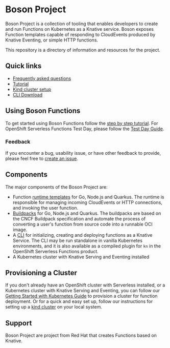 # Boson Project

Boson Project is a collection of tooling that enables developers to create and
run Functions on Kubernetes as a Knative service. Boson exposes Function
templates capable of responding to CloudEvents produced by Knative Eventing, or
simple HTTP functions.

This repository is a directory of information and resources for the project.

## Quick links

* [Frequently asked questions](FAQ.md)
* [Tutorial](tutorial.md)
* [Kind cluster setup](kind-setup.md)
* [CLI Download](https://boson-project/faas/releases)

## Using Boson Functions

To get started using Boson Functions follow the
[step by step tutorial](tutorial.md). For OpenShift Serverless Functions Test
Day, please follow the [Test Day Guide](testing.md).

### Feedback

If you encounter a bug, usability issue, or have other feedback to provide,
please feel free to
[create an issue](https://github.com/boson-project/functions/issues).

## Components

The major components of the Boson Project are:

* Function
  [runtime templates](https://github.com/boson-project/faas/tree/main/templates)
  for Go, Node.js and Quarkus. The runtime is responsible for managing incoming
  CloudEvents or HTTP connections, and invoking the user function.
* [Buildpacks](https://github.com/boson-project/buildpacks) for Go, Node.js and
  Quarkus. The buildpacks are based on the CNCF Buildpack specification and
  automate the process of converting a user's function from source code into a
  runnable OCI image.
* A [CLI](https://github.com/boson-project/faas) for initializing, creating and
  deploying functions as a Knative Service. The CLI may be run standalone in
  vanilla Kubernetes environments, and it is also available as a compiled plugin
  for `kn` in the OpenShift Serverless Functions product.
* A Kubernetes cluster with Knative Serving and Eventing installed

## Provisioning a Cluster

If you don't already have an OpenShift cluster with Serverless installed, or a
Kubernetes cluster with Knative Serving and Eventing, you can follow our
[Getting Started with Kubernetes Guide](https://github.com/boson-project/faas/blob/develop/docs/getting_started_kubernetes.md)
to provision a cluster for function deployment. Or for a quick and easy set up,
follow our instructions for setting up a [kind cluster]('kind-setup.md') on your
local system.

## Support

Boson Project are project from Red Hat that creates Functions based on Knative.

